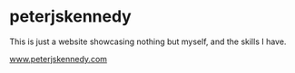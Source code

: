 peterjskennedy
==============
This is just a website showcasing nothing but myself, and the skills I have.

www.peterjskennedy.com